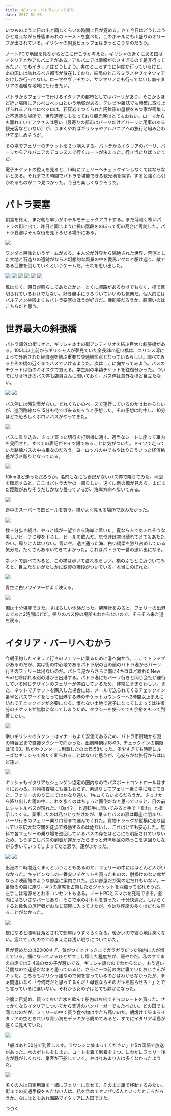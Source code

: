 ```yaml
---
title: ギリシャ・パトラにいってきた
date: 2017-01-03
---
```


いつものように日の出と同じくらいの時間に目が覚める。さて今日はどうしようかと考えながら蜂蜜まみれのトーストを食べた。このホテルにも山盛りのオリーブが出されている。ギリシャの朝食ビュッフェはきっとこうなのだろう。

ノートPCで地図を見ながらどこに行こうか考えた。ギリシャの近くにある国はイタリアとかアルバニアがある。アルバニアは情報がなさすぎるので是非行ってみたい。でもイタリアはどうしよう。実のところすでに何度か行っているけど、あの国には訪れるべき都市が散在しており、結局のところミラノやヴェネツィアだけしか行ってない。ローマやヴァチカン、サンマリノにも行ってないし南イタリアの温暖な地域にも行きたい。

パトラからフェリーで行けるイタリアの都市としてはバーリがあり、そこからほど近い場所にアルベロベッロという地域がある。テレビや雑誌でも頻繁に取り上げられるアルベロベッロは、石灰岩でつくられた円錐形の屋根をもつ家が密集した不思議な場所で、世界遺産にもなっており観光客はとてもおおい。ローマからも離れていてアクセスは悪い（最寄りの都市はバーリだけどバーリに用事のある観光客などいない）が、うまくやればギリシャやアルバニアへの旅行と組み合わせて楽しめそうだ。

その場でフェリーのチケットを２つ購入する。パトラからイタリアのバーリ、バーリからアルバニアのデュレスまで行くルートが決まった。行き当たりばったりだ。

電子チケットの控えを見ると、16時にフェリーへチェックインしなくてはならないとある。それまでの時間でパトラを堪能できる観光地を探す。すると強く心引かれるものが二つ見つかった。今日も楽しくなりそうだ。

# パトラ要塞

朝食を終え、まだ朝も早いがホテルをチェックアウトする。まだ薄暗く寒いパトラの街に出て、昨日と同じように長い階段をのぼって街の高台に再訪した。パトラ要塞はそんな街を見下ろせる場所にある。

![](https://photos.xar.sh/32133378851_233dd88b2c_h.jpg)

ワンダと巨像というゲームがある。主人公が外界から隔絶された世界、荒涼とした大地と石造りの遺跡がならぶ幻想的な風景の中を愛馬アグロと駆け巡り、敵である巨像を倒していくというゲームだ。それを思い出した。

![](https://photos.xar.sh/32214162356_2e119b2e5f_h.jpg)
![](https://photos.xar.sh/32103416332_c73273b698_h.jpg)
![](https://photos.xar.sh/32214165346_8f84941015_h.jpg)
![](https://photos.xar.sh/31442478943_b396c97722_h.jpg)
![](https://photos.xar.sh/31442483053_49416339a7_h.jpg)
![](https://photos.xar.sh/32252481825_327eb4a5b4_h.jpg)

風はなく、朝日が照らしてあたたかい。とくに順路があるわけでもなく、柵で区切られているわけでもない。好き勝手にうろついていいのも気楽だ。個人的にはパルテノン神殿よりもパトラ要塞のほうが好きだ。機能美だろうか、趣深いのはこちらだと思う。


# 世界最大の斜張橋
パトラ郊外の街リオと、ギリシャ本土の街アンティリオを結ぶ巨大な斜張橋がある。100年以上前からギリシャ人が夢見ていた全長3km近い橋は、コリンス湾によって分断された経済圏を結ぶ重要な交通結節点となっているらしい。調べてみるとその橋の近くまでバスでいけるようだ。次はここに向かってみよう。バスのチケットは街のキオスクで買える。学生用の半額チケットを往復分かった。ついでにリオ行きのバス停も店員さんに聞いておく。バス停は意外なほど目立たない。

![](https://photos.xar.sh/31442495623_72178950a7_h.jpg)
![](https://photos.xar.sh/32252567105_606dca7c4f_h.jpg)

バス停には時刻表がない。どれくらいのペースで運行しているのかはわからないが、巡回路線なら15分も待てば来るだろうと予想した。その予想は的中し、10分ほどで恐ろしくボロいバスがやってきた。

![](https://photos.xar.sh/32252567735_92bab1984f_h.jpg)

バスに乗り込み、さっき買った切符を打刻機に通す。適当なシートに座って車内を見回すと、すべての表記がドイツ語であることに気がついた。ドイツで走っていた路線バスの中古車なのだろう。ヨーロッパの中でもやはりこういった経済格差が浮き彫りとなっている。

![](https://photos.xar.sh/32252569005_96ba21108b_h.jpg)

10kmほど走っただろうか。名前もなにも表記がないバス停で降りてみた。地図を確認すると、ここはパトラ大学の一部らしい。遠くに例の橋が見える。まだまだ距離がありそうだしかなり曇っているが、海岸方向へ歩いてみる。

![](https://photos.xar.sh/32252570615_cca155c550_h.jpg)

途中のスーパーで缶ビールを買う。橋がよく見える場所で飲みたかった。

![](https://photos.xar.sh/32252575925_8f961a17bc_h.jpg)

数十分歩き続け、やっと橋が一望できる海岸に着いた。夏なら人であふれそうな美しいビーチに腰を下ろし、ビールを飲んだ。気づけば空は晴れてとてもあたたかい。周りに人はいない。青い空、透き通った海、白い橋梁を独り占めしている気分だ。たくさんあるいてきてよかった。これはパトラで一番の思い出になる。

ネットで調べてみると、この橋は歩いて渡れるらしい。橋のふもとに近づいてみると、目立たないがたしかに鉄製の階段がついている。本当にのぼれた。

![](https://photos.xar.sh/31411401664_47c2fab457_h.jpg)

青空に白いワイヤーがよく映える。

![](https://photos.xar.sh/31411403934_0dc96bb1a6_h.jpg)

橋は十分堪能できた。すばらしい体験だった。腕時計をみると、フェリーの出港まであと2時間ほどだ。帰りのバス停の場所もわからないので、そろそろ来た道を戻る。

# イタリア・バーリへむかう

今朝予約したイタリア行きのフェリーに乗るために港へ向かう。ここでトラップがあるのだが、実は街の中心地であるパトラ駅の目の前のパトラ港からバーリ行きのフェリーは出ないのだ。パトラ港からさらに南に4キロほど離れたNew Portと呼ばれる別の港から出港する。パトラ港にもバーリ行きと同じ会社が運行している同じデザインのフェリーが停泊しているため、非常にまぎらわしい。また、ネットでチケットを購入した場合には、メールで送られてくるチェックイン番号とパスワードをもって出港する港のチケットカウンターへ2時間以上まえに訪れてチェックインが必要になる。慣れない土地で迷子になってしまっては往復分のチケットが無駄になってしまうため、タクシーを使ってでも余裕をもって到着したい。

![](https://photos.xar.sh/32133489351_9d8515c42a_h.jpg)

幸いギリシャのタクシーはマナーもよく安価であるため、パトラ市街地から港の待合室まで直接タクシーで向かった。出航時刻は18:00、チェックインの期限は16:00。私がカウンターに到着したのは15:58だった。多少すぎても時間にルーズなギリシャで冷たく断られることはないと思うが、心安らかな旅行からはほど遠い。

![](https://photos.xar.sh/32133490231_a037a43f19_b.jpg)

ギリシャもイタリアもシェンゲン協定の圏内なのでパスポートコントロールはすぐにおわる。荷物検査場にも誰もおらず、素通りしてフェリー乗り場に降りてきた。フェリーののり口まではかなり遠い。1キロくらいあるだろうか。さっきから降り出した雨の中、これを歩くのはちょっと面倒だなと思っていると、目の前にシャトルバスが現れた。「Bari？」と運転手に聞いてみると手で「乗れ」と指示してくる。乗車したのは私ひとりだけだが、乗るとバスの扉は即座に閉まり、バーリ行きのフェリー乗り口前まで運んでくれた。貨物トラックが縦横に走り回っている広大な空間を徒歩で移動するのは危ないし、これはとても安心した。無料で各フェリーの乗り場を巡回しているバスの存在はどこにも明記されていないため、もうすこしバスの到着が遅かったらきっと港湾地区の隅っこを遠回りしながら歩いていってしまってたと思う。運がよかった。

![](https://photos.xar.sh/32133493501_5d96c738ee_h.jpg)
![](https://photos.xar.sh/32252648325_16ff466337_h.jpg)

出港の二時間近くまえということもあるのか、フェリーの中にはほとんど人がいなかった。キャビンなしの一番安いチケットを買ったものの、肘掛けのない席がならぶ映画館のような部屋に案内された。広い部屋だが案の定だれもいない。一番後ろの席に座り、4つの座席を占領したらジャケットを羽織って眠れそうだ。左手には電源をとれるコンセントもある。ノートPCとスマホを充電できる。船内にはちいさなバーもあり、そこで水のボトルを買った。十分快適だ。しばらくすると数名の旅行者がおなじ部屋に入ってきたが、やはり座席の多くはだれも座ることがなかった。

![](https://photos.xar.sh/32252650715_c2c90a5576_h.jpg)

夜になると照明は落とされて部屋はうすぐらくなる。暖かいので寝心地は悪くない。疲れていたので21時まえには浅い眠りについていた。

目が覚めたのは23:00すぎ、気がつくとさっきまでガラガラだった船内に人が増えている。横になっているひとがすこし増えた程度だが、賑やかだ。私のすぐまえの席では3-4歳の女の子が騒いでる。ギリシャ語なのでわからない。もう遅い時間なので迷惑だなぁと思っていると、さらに一つ前の席に寝ていたおじさんがキレた。こちらもギリシャ語なので何を言っているのかはわからなかったが、まぁ間違いなく「今何時だと思ってるんだ！母親ならそのガキを黙らせろ！」とでも言っているに違いない。それから女の子はとても静かになった。

空腹に目覚め、買っておいた水を飲んで船内のお店でチョコレートを買った。せっかくならイタリアについてから普通のハンバーガーでもたべたい。どの国でも同じなのだが、フェリーの中で買う食べ物はやたら高いのだ。朝焼けで染まるイタリアの空ときれいな青い海をデッキから眺めてみると、すでにイタリア半島が遠くに見えていた。

![](https://photos.xar.sh/32252654695_2a315e55ac_h.jpg)

「船はあと30分で到着します。ラウンジに集まってください」と5カ国語で放送があった。水のボトルをしまい、コートを着て到着をまつ。にわかにフェリー後方が騒がしくなり、乗客が下船していく。やはりあまり人は多くなかったようだ。

![](https://photos.xar.sh/32214351176_e2209a6eb1_h.jpg)

多くの人は自家用車を一緒にフェリーに乗せて、そのまま車で移動するみたい。街までの交通手段をもたない人は、私を含めてせいぜい5人といったところだろうか。なにはともあれ海路でイタリアに入国できた。


つづく
